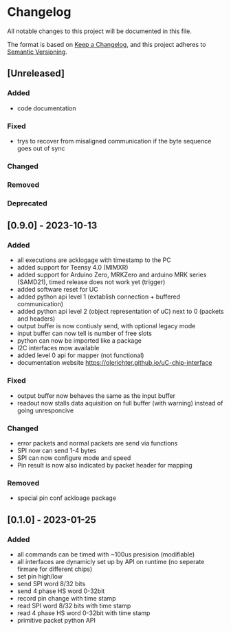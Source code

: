 # Changelog

All notable changes to this project will be documented in this file.

The format is based on [Keep a Changelog](https://keepachangelog.com/en/1.0.0/),
and this project adheres to [Semantic Versioning](https://semver.org/spec/v2.0.0.html).

## [Unreleased]

### Added
- code documentation

### Fixed
 - trys to recover from misaligned communication if the byte sequence goes out of sync

### Changed

### Removed

### Deprecated

## [0.9.0] - 2023-10-13

### Added 
 - all executions are acklogage with timestamp to the PC
 - added support for Teensy 4.0 (MIMXR)
 - added support for Arduino Zero, MRKZero and arduino MRK series (SAMD21), timed release does not work yet (trigger)
 - added software reset for UC
 - added python api level 1 (extablish connection + buffered communication) 
 - added python api level 2 (object representation of uC) next to 0 (packets and headers)
 - output buffer is now contiusly send, with optional legacy mode
 - input buffer can now tell is number of free slots
 - python can now be imported like a package
 - I2C interfaces mow available
 - added level 0 api for mapper (not functional) 
 - documentation website https://olerichter.github.io/uC-chip-interface

### Fixed
 - output buffer now behaves the same as the input buffer
 - readout now stalls data aquisition on full buffer (with warning) instead of going unresponcive

### Changed
 - error packets and normal packets are send via functions
 - SPI now can send 1-4 bytes
 - SPI can now configure mode and speed
 - Pin result is now also indicated by packet header for mapping

### Removed
 - special pin conf ackloage package 

## [0.1.0] - 2023-01-25

### Added 
- all commands can be timed with ~100us presision (modifiable)
- all interfaces are dynamicly set up by API on runtime (no seperate firmare for different chips)
- set pin high/low
- send SPI word 8/32 bits
- send 4 phase HS word 0-32bit
- record pin change with time stamp
- read SPI word 8/32 bits with time stamp
- read 4 phase HS word 0-32bit with time stamp
- primitive packet python API
